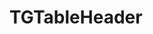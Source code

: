 <!-- TGTableHeader.md --- 
;; 
;; Description: 
;; Author: Hongyi Wu(吴鸿毅)
;; Email: wuhongyi@qq.com 
;; Created: 三 11月  9 15:25:06 2016 (+0800)
;; Last-Updated: 三 11月  9 15:25:15 2016 (+0800)
;;           By: Hongyi Wu(吴鸿毅)
;;     Update #: 1
;; URL: http://wuhongyi.cn -->

# TGTableHeader


<!-- TGTableHeader.md ends here -->
